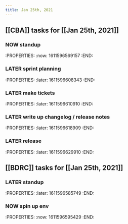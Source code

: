 ```yaml
---
title: Jan 25th, 2021
---
```


## [[CBA]] tasks for [[Jan 25th, 2021]]
### NOW standup
:PROPERTIES:
:now: 1611596569157
:END:
### LATER sprint planning
:PROPERTIES:
:later: 1611596608343
:END:
### LATER make tickets
:PROPERTIES:
:later: 1611596610910
:END:
### LATER write up changelog / release notes
:PROPERTIES:
:later: 1611596618909
:END:
### LATER release
:PROPERTIES:
:later: 1611596629910
:END:
## [[BDRC]] tasks for [[Jan 25th, 2021]]
### LATER standup
:PROPERTIES:
:later: 1611596585749
:END:
### NOW spin up env
:PROPERTIES:
:now: 1611596595429
:END:
###
